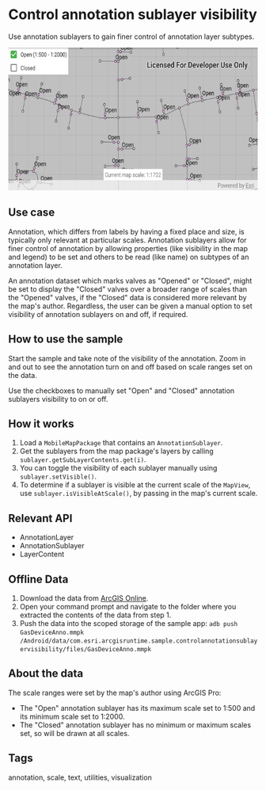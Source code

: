 # Control annotation sublayer visibility

Use annotation sublayers to gain finer control of annotation layer subtypes.

![Image of control annotation sublayer visibility](control-annotation-sublayer-visibility.png)

## Use case

Annotation, which differs from labels by having a fixed place and size, is typically only relevant at particular scales. Annotation sublayers allow for finer control of annotation by allowing properties (like visibility in the map and legend) to be set and others to be read (like name) on subtypes of an annotation layer.

An annotation dataset which marks valves as "Opened" or "Closed", might be set to display the "Closed" valves over a broader range of scales than the "Opened" valves, if the "Closed" data is considered more relevant by the map's author. Regardless, the user can be given a manual option to set visibility of annotation sublayers on and off, if required.

## How to use the sample

Start the sample and take note of the visibility of the annotation. Zoom in and out to see the annotation turn on and off based on scale ranges set on the data.

Use the checkboxes to manually set "Open" and "Closed" annotation sublayers visibility to on or off.

## How it works

 1. Load a `MobileMapPackage` that contains an `AnnotationSublayer`.
 2. Get the sublayers from the map package's layers by calling `sublayer.getSubLayerContents.get(i)`.
 3. You can toggle the visibility of each sublayer manually using `sublayer.setVisible()`.
 4. To determine if a sublayer is visible at the current scale of the `MapView`, use `sublayer.isVisibleAtScale()`, by passing in the map's current scale.

## Relevant API

* AnnotationLayer
* AnnotationSublayer
* LayerContent

## Offline Data

1. Download the data from [ArcGIS Online](https://arcgisruntime.maps.arcgis.com/home/item.html?id=b87307dcfb26411eb2e92e1627cb615b).
2. Open your command prompt and navigate to the folder where you extracted the contents of the data from step 1.
3. Push the data into the scoped storage of the sample app:
`adb push GasDeviceAnno.mmpk /Android/data/com.esri.arcgisruntime.sample.controlannotationsublayervisibility/files/GasDeviceAnno.mmpk`

## About the data

 The scale ranges were set by the map's author using ArcGIS Pro:
* The "Open" annotation sublayer has its maximum scale set to 1:500 and its minimum scale set to 1:2000.
* The "Closed" annotation sublayer has no minimum or maximum scales set, so will be drawn at all scales.

## Tags

annotation, scale, text, utilities, visualization
